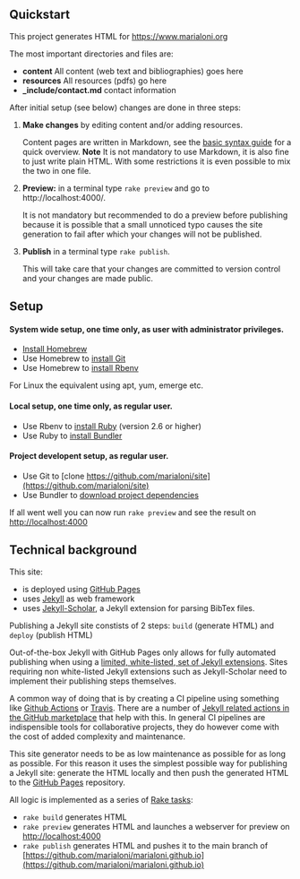 ## Quickstart

This project generates HTML for https://www.marialoni.org

 The most important directories and files are:
- **content** All content (web text and bibliographies) goes here
- **resources** All resources (pdfs) go here
- **_include/contact.md** contact information

After initial setup (see below) changes are done in three steps:
1. **Make changes** by editing content and/or adding resources.
    
    Content pages are written in Markdown, see the [basic syntax guide](https://www.markdownguide.org/basic-syntax/) for a quick overview. **Note** It is not mandatory to use Markdown, it is also fine to just write plain HTML. With some restrictions it is even possible to mix the two in one file.
2. **Preview:** in a terminal type `rake preview` and go to http://localhost:4000/.
    
    It is not mandatory but recommended to do a preview before publishing because it is possible that a small unnoticed typo causes the site generation to fail after which your changes will not be published. 
3. **Publish** in a terminal type `rake publish`.
    
    This will take care that your changes are committed to version control and your changes are made public.

## Setup

#### System wide setup, one time only, as user with administrator privileges.
- [Install Homebrew](https://brew.sh/)
- Use Homebrew to [install Git](https://git-scm.com/download/mac)
- Use Homebrew to [install Rbenv](https://github.com/rbenv/rbenv#installation)

For Linux the equivalent using apt, yum, emerge etc.

#### Local setup, one time only, as regular user.
- Use Rbenv to [install Ruby](https://github.com/rbenv/rbenv#installing-ruby-versions) (version 2.6 or higher)
- Use Ruby to [install Bundler](https://github.com/rbenv/rbenv#installing-ruby-gems)

#### Project developent setup, as regular user.
- Use Git to [clone https://github.com/marialoni/site](https://github.com/marialoni/site)
- Use Bundler to [download project dependencies](https://bundler.io/man/bundle-install.1.html)

If all went well you can now run `rake preview` and see the result on [http://localhost:4000](http://localhost:4000)

## Technical background 

This site:
- is deployed using [GitHub Pages](https://pages.github.com/)
- uses [Jekyll](https://jekyllrb.com/) as web framework
- uses [Jekyll-Scholar](https://github.com/inukshuk/jekyll-scholar#readme), a Jekyll extension for parsing BibTex files.

Publishing a Jekyll site constists of 2 steps: `build` (generate HTML) and `deploy` (publish HTML)

Out-of-the-box Jekyll with GitHub Pages only allows for fully automated publishing when using a [limited, white-listed, set of Jekyll extensions](https://pages.github.com/versions/). Sites requiring non white-listed Jekyll extensions such as Jekyll-Scholar need to implement their publishing steps themselves.

A common way of doing that is by creating a CI pipeline using something like [Github Actions](https://docs.github.com/en/actions) or [Travis](https://travis-ci.org/). There are a number of [Jekyll related actions in the GitHub marketplace](https://github.com/marketplace?query=jekyll) that help with this. In general CI pipelines are indispensible tools for collaborative projects, they do however come with the cost of added complexity and maintenance.

 This site generator needs to be as low maintenance as possible for as long as possible. For this reason it uses the simplest possible way for publishing a Jekyll site: generate the HTML locally and then push the generated HTML to the [GitHub Pages](https://pages.github.com/) repository. 

All logic is implemented as a series of [Rake tasks](https://github.com/ruby/rake):
- `rake build` generates HTML
- `rake preview` generates HTML and launches a webserver for preview on [http://localhost:4000](http://localhost:4000)
- `rake publish` generates HTML and pushes it to the main branch of [https://github.com/marialoni/marialoni.github.io](https://github.com/marialoni/marialoni.github.io)
